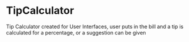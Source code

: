 # TipCalculator
Tip Calculator created for User Interfaces, user puts in the bill and a tip is calculated for a percentage, or a suggestion can be given

